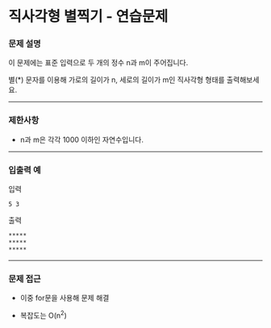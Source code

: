 # 직사각형 별찍기 - 연습문제

### 문제 설명

이 문제에는 표준 입력으로 두 개의 정수 n과 m이 주어집니다.

별(*) 문자를 이용해 가로의 길이가 n, 세로의 길이가 m인 직사각형 형태를 출력해보세요.

---

### 제한사항

  - n과 m은 각각 1000 이하인 자연수입니다.

---

### 입출력 예

입력

```
5 3
```

출력

```
*****
*****
*****
```

---

### 문제 접근

  - 이중 for문을 사용해 문제 해결

  - 복잡도는 O(n<sup>2</sup>)